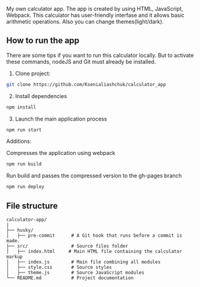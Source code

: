 My own calculator app. The app is created by using HTML, JavaScript, Webpack. This calculator has user-friendly interfase and it allows basic arithmetic operations. Also you can change themes(light/dark).
 
## How to run the app

There are some tips if you want to run this calculator locally. But to activate these commands, nodeJS and Git must already be installed.


1. Сlone project:
```bash
git clone https://github.com/Ksenialiashchuk/calculator_app
```
2. Install dependencies 

```bash
npm install
```

3. Launch the main application process
```bash
npm run start
```


Additions:

  Compresses the application using webpack
```bash
npm run build
```

 Run build and passes the compressed version to the gh-pages branch
```bash
npm run deploy
```


## File structure

```
calculator-app/
|
├── husky/
│   ├── pre-commit      # A Git hook that runs before a commit is made.
├── src/                # Source files folder
│   ├── index.html     # Main HTML file containing the calculator markup
│   ├── index.js        # Main file combining all modules
│   ├── style.css       # Source styles
│   ├── theme.js        # Source JavaScript modules    
└── README.md           # Project documentation
```
